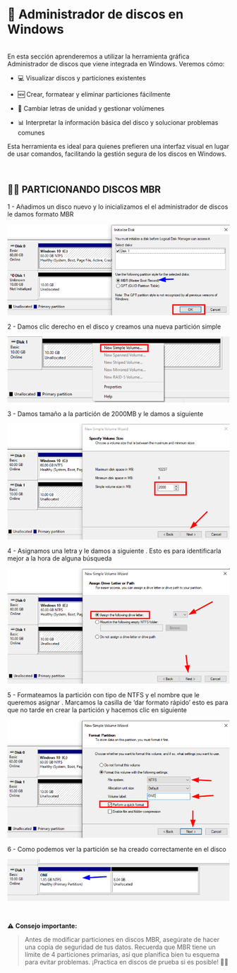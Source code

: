 # 📁 **Administrador de discos en Windows**

<br>
En esta sección aprenderemos a utilizar la herramienta gráfica Administrador de discos que viene integrada en Windows. Veremos cómo:

  - 💻 Visualizar discos y particiones existentes

  - 🆕 Crear, formatear y eliminar particiones fácilmente

  - 🔄 Cambiar letras de unidad y gestionar volúmenes

  - 📊 Interpretar la información básica del disco y solucionar problemas comunes

Esta herramienta es ideal para quienes prefieren una interfaz visual en lugar de usar comandos, facilitando la gestión segura de los discos en Windows.

<br>

##
## 📀🧱 PARTICIONANDO DISCOS MBR


1 - Añadimos un disco nuevo y lo inicializamos el el administrador de discos le damos formato MBR

![Inicializando Disco](./img/admin_disk_1.png)


2 - Damos clic derecho en el disco y creamos una nueva partición simple 

![Nueva Partición](./img/admin_disk_2.png)


3 - Damos tamaño a la partición de 2000MB y le damos a siguiente  

![Tamaño de Partición](./img/admin_disk_3.png)

4 - Asignamos una letra y le damos a siguiente . Esto es para identificarla mejor a la hora de alguna búsqueda 

![Asignación de Letra](./img/admin_disk_4.png)


5 - Formateamos la partición con tipo de NTFS y el nombre que le queremos asignar . Marcamos la casilla de ‘dar formato rápido’ esto es para que no tarde en crear la partición y hacemos clic en siguiente 

![Tipo de Formato](./img/admin_disk_5.png)

6 - Como podemos ver la partición se ha creado correctamente en el disco 

![Partición Creada](./img/admin_disk_6.png)


<br>

⚠️ **Consejo importante:**
> Antes de modificar particiones en discos MBR, asegúrate de hacer una copia de seguridad de tus datos. Recuerda que MBR tiene un límite de 4 particiones primarias, así que planifica bien tu esquema para evitar problemas. ¡Practica en discos de prueba si es posible! 💾🔧